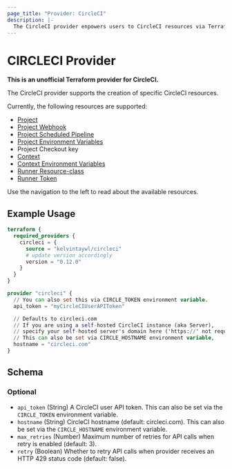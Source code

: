 ```yaml
---
page_title: "Provider: CircleCI"
description: |-
  The CircleCI provider enpowers users to CircleCI resources via Terraform
---
```


# CIRCLECI Provider

**This is an unofficial Terraform provider for CircleCI.**

The CircleCI provider supports the creation of specific CircleCI resources.

Currently, the following resources are supported:

- [Project](https://circleci.com/docs/create-project/)
- [Project Webhook](https://circleci.com/docs/webhooks/)
- [Project Scheduled Pipeline](https://circleci.com/docs/scheduled-pipelines/)
- [Project Environment Variables](https://circleci.com/docs/set-environment-variable/#set-an-environment-variable-in-a-project)
- Project Checkout key
- [Context](https://circleci.com/docs/contexts/)
- [Context Environment Variables](https://circleci.com/docs/contexts/#adding-and-removing-environment-variables-from-restricted-contexts)
- [Runner Resource-class](https://circleci.com/docs/runner-faqs/#what-is-a-runner-resource-class)
- [Runner Token](https://circleci.com/docs/runner-faqs/#what-is-a-runner-resource-class)

Use the navigation to the left to read about the available resources.

## Example Usage

```terraform
terraform {
  required_providers {
    circleci = {
      source = "kelvintaywl/circleci"
      # update version accordingly
      version = "0.12.0"
    }
  }
}

provider "circleci" {
  // You can also set this via CIRCLE_TOKEN environment variable.
  api_token = "myCircleCIUserAPIToken"

  // Defaults to circleci.com
  // If you are using a self-hosted CircleCI instance (aka Server),
  // specify your self-hosted server's domain here ('https://' not required).
  // This can also be set via CIRCLE_HOSTNAME environment variable,
  hostname = "circleci.com"
}
```

<!-- schema generated by tfplugindocs -->
## Schema

### Optional

- `api_token` (String) A CircleCI user API token. This can also be set via the `CIRCLE_TOKEN` environment variable.
- `hostname` (String) CircleCI hostname (default: circleci.com). This can also be set via the `CIRCLE_HOSTNAME` environment variable.
- `max_retries` (Number) Maximum number of retries for API calls when retry is enabled (default: 3).
- `retry` (Boolean) Whether to retry API calls when provider receives an HTTP 429 status code (default: false).
